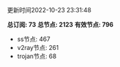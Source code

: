 更新时间2022-10-23 23:31:48

**总订阅: 73**
**总节点: 2123**
**有效节点: 796**
- ss节点: 467
- v2ray节点: 261
- trojan节点: 68

